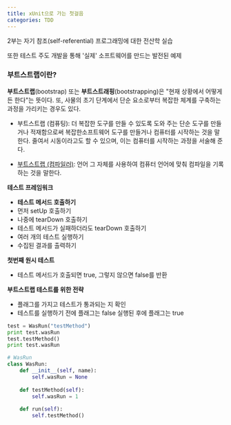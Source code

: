 ```yaml
---
title: xUnit으로 가는 첫걸음
categories: TDD
---
```




2부는 자기 참조(self-referential) 프로그래밍에 대한 전산학 실습

또한 테스트 주도 개발을 통해 '실제' 소프트웨어를 만드는 발전된 예제



### 부트스트랩이란?

**부트스트랩**(bootstrap) 또는 **부트스트래핑**(bootstrapping)은 "현재 상황에서 어떻게든 한다"는 뜻이다. 또, 사물의 초기 단계에서 단순 요소로부터 복잡한 체계를 구축하는 과정을 가리키는 경우도 있다.

* 부트스트랩 (컴퓨팅): 더 복잡한 도구를 만들 수 있도록 도와 주는 단순 도구를 만들거나 적재함으로써 복잡한소프트웨어 도구를 만들거나 컴퓨터를 시작하는 것을 말한다. 줄여서 시동이라고도 할 수 있으며, 이는 컴퓨터를 시작하는 과정을 서술해 준다.

- [부트스트랩 (컴파일러)](https://ko.wikipedia.org/wiki/부트스트랩_(컴파일러)): 언어 그 자체를 사용하여 컴퓨터 언어에 맞춰 컴파일을 기록하는 것을 말한다.



**테스트 프레임워크**

* **테스트 메서드 호출하기**
* 먼저 setUp 호출하기
* 나중에 tearDown 호출하기
* 테스트 메서드가 실패하더라도 tearDown 호출하기
* 여러 개의 테스트 실행하기
* 수집된 결과를 출력하기



**첫번째 원시 테스트**

* 테스트 메서드가 호출되면 true, 그렇지 않으면 false를 반환



**부트스트랩 테스트를 위한 전략**

* 플래그를 가지고 테스트가 통과되는 지 확인
* 테스트를 실행하기 전에 플래그는 false 실행된 후에 플래그는 true



```python
test = WasRun("testMethod")
print test.wasRun
test.testMethod()
print test.wasRun

# WasRun
class WasRun:
    def __init__(self, name):
        self.wasRun = None
    
    def testMethod(self):
        self.wasRun = 1
    
    def run(self):
        self.testMethod()
```

